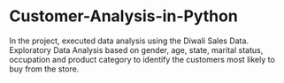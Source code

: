 # Customer-Analysis-in-Python

In the project, executed data analysis using the Diwali Sales Data. Exploratory Data Analysis based on gender, age, state, marital status, occupation and product category to identify the customers most likely to buy from the store.
